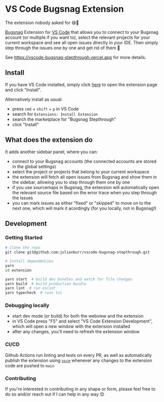 # VS Code Bugsnag Extension

The extension nobody asked for 😅🚀

[Bugsnag](https://www.bugsnag.com/) Extension for [VS Code](https://code.visualstudio.com/) that allows you to connect to your Bugsnag account (or multiple if you want to), select the relevant projects for your current workspace and see all open issues directly in your IDE. Then simply step through the issues one by one and get rid of them 🥳

See https://vscode-bugsnag-stepthrough.vercel.app for more details.

## Install

If you have VS Code installed, simply click <a href="vscode:extension/julianburr.vscode-bugsnag-stepthrough" target="_blank">here</a> to open the extension page and click "Install".

Alternatively install as usual:

- press `cmd` + `shift` + `p` in VS Code
- search for `Extensions: Install Extension`
- search the marketplace for "Bugsnag Stepthrough"
- click "Install"

## What does the extension do

It adds another sidebar panel, where you can:

- connect to your Bugsnag accounts (the connected accounts are stored in the global settings)
- select the project or projects that belong to your current workspace
- the extension will fetch all open issues from Bugsnag and show them in the sidebar, allowing you to step through them one by one
- if you use sourcemaps in Bugsnag, the extension will automatically open the relevant source file based on the error trace when you step through the issues
- you can mark issues as either "fixed" or "skipped" to move on to the next one, which will mark it acordingly (for you locally, not in Bugsnag!)

## Development

### Getting Started

```bash
# Clone the repo
git clone git@github.com:julianburr/vscode-bugsnag-stepthrough.git

# Install dependencies
yarn
cd extension

yarn start  # build dev bundles and watch for file changes
yarn build  # build production bundle
yarn lint  # run eslint
yarn typecheck  # runs tsc
```

### Debugging locally

- start dev mode (or build) for both the webview and the extension
- in VS Code press "F5" and select "VS Code Extension Development", which will open a new window with the extension installed
- after any changes, you'll need to refresh the extension window

### CI/CD

Github Actions run linting and tests on every PR, as well as automatically publish the extension using [`vsce`](https://code.visualstudio.com/api/working-with-extensions/publishing-extension#vsce) whenever any changes to the extension code are pushed to `main`

### Contributing

If you're interested in contributing in any shape or form, please feel free to do so and/or reach out if I can help in any way 😊
